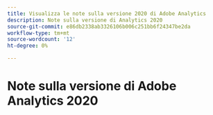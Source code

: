 ```yaml
---
title: Visualizza le note sulla versione 2020 di Adobe Analytics
description: Note sulla versione di Analytics 2020
source-git-commit: e86db2338ab3326106b006c251bb6f24347be2da
workflow-type: tm+mt
source-wordcount: '12'
ht-degree: 0%

---
```



# Note sulla versione di Adobe Analytics 2020

